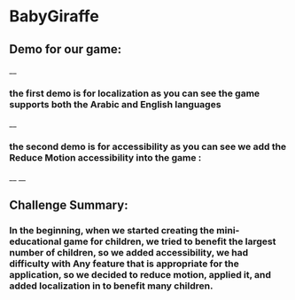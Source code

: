 # BabyGiraffe

## Demo for our game:
__
### the first demo is for localization as you can see the game supports both the Arabic and English languages
__
### the second demo is for accessibility as you can see we add the Reduce Motion accessibility into the game :
__
__
## Challenge Summary:
### In the beginning, when we started creating the mini-educational game for children, we tried to benefit the largest number of children, so we added accessibility, we had difficulty with Any feature that is appropriate for the application, so we decided to reduce motion, applied it, and added localization in to benefit many children.
